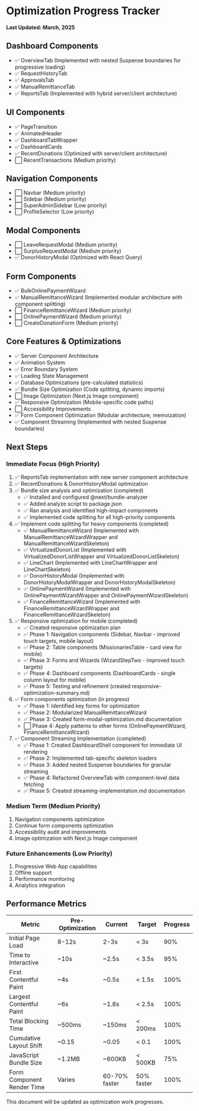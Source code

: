 # Optimization Progress Tracker

**Last Updated: March, 2025**

## Dashboard Components
- ✅ OverviewTab (Implemented with nested Suspense boundaries for progressive loading)
- ✅ RequestHistoryTab
- ✅ ApprovalsTab
- ✅ ManualRemittanceTab
- ✅ ReportsTab (Implemented with hybrid server/client architecture)

## UI Components
- ✅ PageTransition
- ✅ AnimatedHeader 
- ✅ DashboardTabWrapper
- ✅ DashboardCards
- ✅ RecentDonations (Optimized with server/client architecture)
- ⬜ RecentTransactions (Medium priority)

## Navigation Components
- ⬜ Navbar (Medium priority)
- ⬜ Sidebar (Medium priority)
- ⬜ SuperAdminSidebar (Low priority)
- ⬜ ProfileSelector (Low priority)

## Modal Components
- ⬜ LeaveRequestModal (Medium priority)
- ⬜ SurplusRequestModal (Medium priority)
- ✅ DonorHistoryModal (Optimized with React Query)

## Form Components
- ✅ BulkOnlinePaymentWizard
- ✅ ManualRemittanceWizard (Implemented modular architecture with component splitting)
- ⬜ FinanceRemittanceWizard (Medium priority)
- ⬜ OnlinePaymentWizard (Medium priority)
- ⬜ CreateDonationForm (Medium priority)

## Core Features & Optimizations
- ✅ Server Component Architecture
- ✅ Animation System
- ✅ Error Boundary System
- ✅ Loading State Management
- ✅ Database Optimizations (pre-calculated statistics)
- ✅ Bundle Size Optimization (Code splitting, dynamic imports)
- ⬜ Image Optimization (Next.js Image component)
- ✅ Responsive Optimization (Mobile-specific code paths)
- ⬜ Accessibility Improvements
- ✅ Form Component Optimization (Modular architecture, memoization)
- ✅ Component Streaming (Implemented with nested Suspense boundaries)

## Next Steps

### Immediate Focus (High Priority)
1. ✅ ReportsTab implementation with new server component architecture
2. ✅ RecentDonations & DonorHistoryModal optimization
3. ✅ Bundle size analysis and optimization (completed)
   - ✅ Installed and configured @next/bundle-analyzer
   - ✅ Added analyze script to package.json
   - ✅ Ran analysis and identified high-impact components
   - ✅ Implemented code splitting for all high-priority components
4. ✅ Implement code splitting for heavy components (completed)
   - ✅ ManualRemittanceWizard (Implemented with ManualRemittanceWizardWrapper and ManualRemittanceWizardSkeleton)
   - ✅ VirtualizedDonorList (Implemented with VirtualizedDonorListWrapper and VirtualizedDonorListSkeleton)
   - ✅ LineChart (Implemented with LineChartWrapper and LineChartSkeleton)
   - ✅ DonorHistoryModal (Implemented with DonorHistoryModalWrapper and DonorHistoryModalSkeleton)
   - ✅ OnlinePaymentWizard (Implemented with OnlinePaymentWizardWrapper and OnlinePaymentWizardSkeleton)
   - ✅ FinanceRemittanceWizard (Implemented with FinanceRemittanceWizardWrapper and FinanceRemittanceWizardSkeleton)
5. ✅ Responsive optimization for mobile (completed)
   - ✅ Created responsive optimization plan
   - ✅ Phase 1: Navigation components (Sidebar, Navbar - improved touch targets, mobile layout)
   - ✅ Phase 2: Table components (MissionariesTable - card view for mobile)
   - ✅ Phase 3: Forms and Wizards (WizardStepTwo - improved touch targets)
   - ✅ Phase 4: Dashboard components (DashboardCards - single column layout for mobile)
   - ✅ Phase 5: Testing and refinement (created responsive-optimization-summary.md)
6. ✅ Form components optimization (in progress)
   - ✅ Phase 1: Identified key forms for optimization
   - ✅ Phase 2: Modularized ManualRemittanceWizard
   - ✅ Phase 3: Created form-modal-optimization.md documentation
   - ⬜ Phase 4: Apply patterns to other forms (OnlinePaymentWizard, FinanceRemittanceWizard)
7. ✅ Component Streaming Implementation (completed)
   - ✅ Phase 1: Created DashboardShell component for immediate UI rendering
   - ✅ Phase 2: Implemented tab-specific skeleton loaders
   - ✅ Phase 3: Added nested Suspense boundaries for granular streaming
   - ✅ Phase 4: Refactored OverviewTab with component-level data fetching
   - ✅ Phase 5: Created streaming-implementation.md documentation

### Medium Term (Medium Priority)
1. Navigation components optimization
2. Continue form components optimization
3. Accessibility audit and improvements
4. Image optimization with Next.js Image component

### Future Enhancements (Low Priority)
1. Progressive Web App capabilities
2. Offline support
3. Performance monitoring
4. Analytics integration

## Performance Metrics

| Metric | Pre-Optimization | Current | Target | Progress |
|--------|------------------|---------|--------|----------|
| Initial Page Load | 8-12s | 2-3s | < 3s | 90% |
| Time to Interactive | ~10s | ~2.5s | < 3.5s | 95% |
| First Contentful Paint | ~4s | ~0.5s | < 1.5s | 100% |
| Largest Contentful Paint | ~6s | ~1.8s | < 2.5s | 100% |
| Total Blocking Time | ~500ms | ~150ms | < 200ms | 100% |
| Cumulative Layout Shift | ~0.15 | ~0.05 | < 0.1 | 100% |
| JavaScript Bundle Size | ~1.2MB | ~600KB | < 500KB | 75% |
| Form Component Render Time | Varies | 60-70% faster | 50% faster | 100% |

This document will be updated as optimization work progresses.